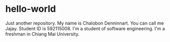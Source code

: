# hello-world
Just another repository.
My name is Chalobon Denninnart.
You can call me Jajay.
Student ID is 592115008.
I'm a student of software engineering.
I'm a freshman in Chiang Mai University.
